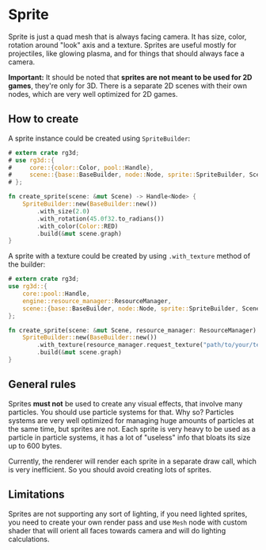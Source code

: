 # Sprite

Sprite is just a quad mesh that is always facing camera. It has size, color, rotation around "look" axis and a texture.
Sprites are useful mostly for projectiles, like glowing plasma, and for things that should always face a camera.

**Important:** It should be noted that **sprites are not meant to be used for 2D games**, they're only for 3D. 
There is a separate 2D scenes with their own nodes, which are very well optimized for 2D games.

## How to create

A sprite instance could be created using `SpriteBuilder`:

```rust
# extern crate rg3d;
# use rg3d::{
#     core::{color::Color, pool::Handle},
#     scene::{base::BaseBuilder, node::Node, sprite::SpriteBuilder, Scene},
# };

fn create_sprite(scene: &mut Scene) -> Handle<Node> {
    SpriteBuilder::new(BaseBuilder::new())
        .with_size(2.0)
        .with_rotation(45.0f32.to_radians())
        .with_color(Color::RED)
        .build(&mut scene.graph)
}
```

A sprite with a texture could be created by using `.with_texture` method of the builder:

```rust
# extern crate rg3d;
use rg3d::{
    core::pool::Handle,
    engine::resource_manager::ResourceManager,
    scene::{base::BaseBuilder, node::Node, sprite::SpriteBuilder, Scene},
};

fn create_sprite(scene: &mut Scene, resource_manager: ResourceManager) -> Handle<Node> {
    SpriteBuilder::new(BaseBuilder::new())
        .with_texture(resource_manager.request_texture("path/to/your/texture.png"))
        .build(&mut scene.graph)
}
```

## General rules

Sprites **must not** be used to create any visual effects, that involve many particles. You should use particle
systems for that. Why so? Particles systems are very well optimized for managing huge amounts of particles at the
same time, but sprites are not. Each sprite is very heavy to be used as a particle in particle systems, it has
a lot of "useless" info that bloats its size up to 600 bytes. 

Currently, the renderer will render each sprite in a separate draw call, which is very inefficient. So you should 
avoid creating lots of sprites.

## Limitations

Sprites are not supporting any sort of lighting, if you need lighted sprites, you need to create your own render
pass and use `Mesh` node with custom shader that will orient all faces towards camera and will do lighting 
calculations. 